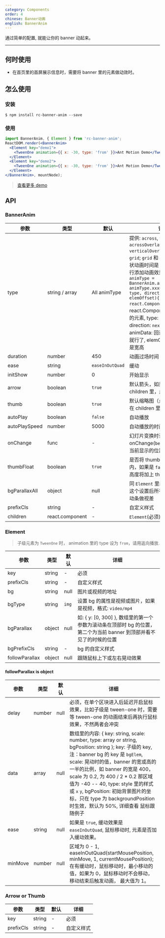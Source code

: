 ```yaml
---
category: Components
order: 4
chinese: Banner动画
english: BannerAnim
---
```


通过简单的配置, 就能让你的 banner 动起来。

---

## 何时使用

- 在首页里的首屏展示信息时，需要将 banner 里的元素做动效时。


## 怎么使用
### 安装
```
$ npm install rc-banner-anim --save
```
### 使用
```jsx
import BannerAnim, { Element } from 'rc-banner-anim';
ReactDOM.render(<BannerAnim>
  <Element key="demo1">
    <TweenOne animation={{ x: -30, type: 'from' }}>Ant Motion Demo</TweenOne>
  </Element>
  <Element key="demo2">
    <TweenOne animation={{ x: -30, type: 'from' }}>Ant Motion Demo</TweenOne>
  </Element>
</BannerAnim>, mountNode);
```
> [查看更多 demo](http://react-component.github.io/banner-anim/)

## API

### BannerAnim

|参数        |类型             |默认     |详细             |
|----------|-----------------|--------------|-----------------------|
|   type   |  string / array | All animType | 提供: `across`, `vertical`, `acrossOverlay`, `verticalOverlay`, `gridBar`, `grid`; `grid` 和 `gridBar` 单个块状动画时间是 `duration`; 可自行添加动画效果，如 `const animType = BannerAnim.animType; animType.xxx=function(elem, type, direction, animData, elemOffset){return react.Component}` elem: react.Component 当前进出场的元素, type: `enter` 或 `leave`, direction: `next` 或 `prev`, animData: 回调之类的，带上就行了, elemOffset: 当前元素是宽高  |
| duration |      number     |      450     | 动画过场时间  |
| ease     |      string     | `easeInOutQuad` | 缓动            |
| initShow |      number     |    0         |  开始显示          |
| arrow    |      boolean    |      `true`    |  默认箭头，如果 `Arrow` 在 children 里，此项无效 |
| thumb    |      boolean    |      `true`    |  默认缩略图（点），如果 `Thumb` 在 children 里，此项无效 |
| autoPlay |      boolean    |      `false`  | 自动播放 |
| autoPlaySpeed |  number    |    5000       | 自动播放的时间 |
| onChange |     func        |    -          |  幻灯片变换时调用，返回 onChange(`before` 或 `after`, 当前显示的位置) |
| thumbFloat |   boolean     |   `true`      | 是否将 thumb 放在图片区域内，如果是 `false`，banner 的高度将加上 thumb 的高度 |
| bgParallaxAll |  object    |   null        |  同 `Element` 里的 `bgParallax`, 这个设置后所有的子级都跟滚动条做视差 |
| prefixCls |    string      |   -           |  自定义样式 |
| children |  react.component|   -           | `Element`(必须), `Arrow`, `Thumb` |

### Element 

> 子级元素为 `TweenOne` 时， animation 里的 type 设为 `from`，请用返向播放.

|参数        |类型             |默认     |详细             |
|----------|-----------------|--------------|-----------------------|
| key      |     string      |      -       |  必须                 |
| prefixCls |     string      |   -           |  自定义样式 |
| bg      |     string      |    null      |  图片或视频的地址          |
| bgType  |      string     |    `img`     |  设置 bg 的属性是视频或图片，如果是视频，格式: `video/mp4`    |
| bgParallax |  object      |   null       |  如: { y: [0, 300] }, 数组里的第一个参数为滚动条在顶部时 bg 的位置，第二个为当前 banner 到顶部并看不见了的时候的位置 |
| bgPrefixCls | string      |   -          | bg 的自定义样式 |
| followParallax | object   |  null        | 跟随鼠标上下或左右晃动效果 |

#### followParallax is object
|参数        |类型             |默认     |详细             |
|----------|-----------------|--------------|-----------------------|
| delay    |   number        |  null        | 必须，在单个区块进入后延迟开启鼠标效果，比如子级是 tween-one 时，需要等 tween-one 的动画结束后再执行鼠标效果，不然两者会冲突 |
| data     | array           |  null        | 数组里的内容: { key: string, scale: number, type: array or string, bgPosition: string }; key: 子级的 key, 注：banner bg 的 key 是 `bgElem`, scale: 晃动时的值，banner 的宽或高的一半的比例，如 banner 的宽是 400， scale 为 0.2, 为 400 / 2 * 0.2 那区域值为 -40 -- 40, type: style 里的样式 或 `x` `y`, bgPosition: 初始背景图片的坐标，只在 type 为 backgroundPosition 时生效，默认为 50%, 详细查看 鼠标跟随例子 |
| ease | string        | null         | 如果是 `true`, 缓动效果是 `easeInOutQuad`, 鼠标移动时, 元素是否加入缓动效果。  |
| minMove | number     | null        | 区域为 0 - 1, easeInOutQuad(startMousePosition, minMove, 1, currentMousePosition); 在有缓动时，鼠标移动时，最小移动的值，如果为 0，鼠标移动时不会移动，移动结束后触发动画， 最大值为 1。 |


### Arrow or Thumb

|参数        |类型             |默认     |详细             |
|----------|-----------------|--------------|-----------------------|
| key      |     string      |      -       |  必须                 |
| prefixCls |     string      |   -           |  自定义样式 |
